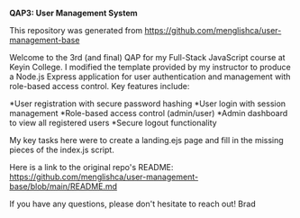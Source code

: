 **QAP3: User Management System**

This repository was generated from https://github.com/menglishca/user-management-base

Welcome to the 3rd (and final) QAP for my Full-Stack JavaScript course at Keyin College. I modified the template provided by my instructor to produce a Node.js Express application for user authentication and management with role-based access control. Key features include:

*User registration with secure password hashing
*User login with session management
*Role-based access control (admin/user)
*Admin dashboard to view all registered users
*Secure logout functionality

My key tasks here were to create a landing.ejs page and fill in the missing pieces of the index.js script.

Here is a link to the original repo's README: https://github.com/menglishca/user-management-base/blob/main/README.md

If you have any questions, please don't hesitate to reach out!
Brad
